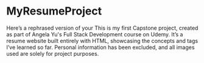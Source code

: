 # MyResumeProject
Here’s a rephrased version of your This is my first Capstone project, created as part of Angela Yu's Full Stack Development course on Udemy. It’s a resume website built entirely with HTML, showcasing the concepts and tags I’ve learned so far. Personal information has been excluded, and all images used are solely for project purposes.
